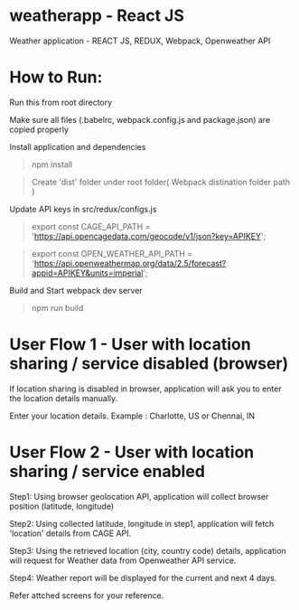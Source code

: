 # weatherapp - React JS

Weather application - REACT JS, REDUX, Webpack, Openweather API

How to Run:
===========

Run this from root directory

Make sure all files (.babelrc, webpack.config.js and package.json) are copied properly 

Install application and dependencies 

> npm install

> Create 'dist' folder under root folder( Webpack distination folder path )

Update API keys in src/redux/configs.js

> export const CAGE_API_PATH = 'https://api.opencagedata.com/geocode/v1/json?key=APIKEY';

> export const OPEN_WEATHER_API_PATH = 'https://api.openweathermap.org/data/2.5/forecast?appid=APIKEY&units=imperial';

Build and Start webpack dev server

> npm run build


User Flow 1 - User with location sharing / service disabled (browser)
=====================================================================

If location sharing is disabled in browser, application will ask you to enter the location details manually.

Enter your location details. Example : Charlotte, US or Chennai, IN


User Flow 2 - User with location sharing / service enabled
==========================================================

Step1: Using browser geolocation API, application will collect browser position (latitude, longitude)

Step2: Using collected latitude, longitude in step1, application will fetch 'location' details from CAGE API.

Step3: Using the retrieved location (city, country code) details, application will request for Weather data from Openweather API service.

Step4: Weather report will be displayed for the current and next 4 days.

Refer attched screens for your reference.

